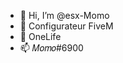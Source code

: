 - 👋 Hi, I’m @esx-Momo
- 👀 Configurateur FiveM
- 🌱 OneLife
- 📫 𝑀𝑜𝑚𝑜#6900

<!---
esx-Momo/esx-Momo is a ✨ special ✨ repository because its `README.md` (this file) appears on your GitHub profile.
You can click the Preview link to take a look at your changes.
--->

